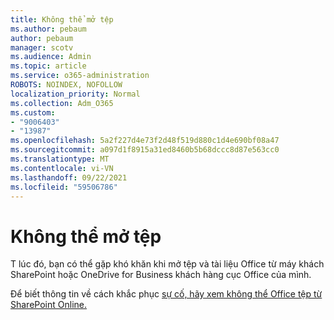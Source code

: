 ```yaml
---
title: Không thể mở tệp
ms.author: pebaum
author: pebaum
manager: scotv
ms.audience: Admin
ms.topic: article
ms.service: o365-administration
ROBOTS: NOINDEX, NOFOLLOW
localization_priority: Normal
ms.collection: Adm_O365
ms.custom:
- "9006403"
- "13987"
ms.openlocfilehash: 5a2f227d4e73f2d48f519d880c1d4e690bf08a47
ms.sourcegitcommit: a097d1f8915a31ed8460b5b68dccc8d87e563cc0
ms.translationtype: MT
ms.contentlocale: vi-VN
ms.lasthandoff: 09/22/2021
ms.locfileid: "59506786"
---
```

# <a name="cant-open-file"></a>Không thể mở tệp

T lúc đó, bạn có thể gặp khó khăn khi mở tệp và tài liệu Office từ máy khách SharePoint hoặc OneDrive for Business khách hàng cục Office của mình. 

Để biết thông tin về cách khắc phục [sự cố, hãy xem không thể Office tệp từ SharePoint Online.](https://docs.microsoft.com/sharepoint/troubleshoot/administration/cant-open-office-files)